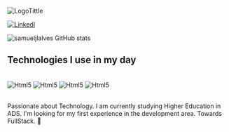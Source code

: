 ![LogoTittle](https://github.com/samueljlalves/samueljlalves/assets/156720510/5c1be9c2-f13c-4646-839c-4f4087df9ccc)

[![Linkedl](https://img.shields.io/badge/LinkedIn-0077B5?style=for-the-badge&logo=linkedin&logoColor=white)](https://www.linkedin.com/in/samueljlalves/)


![samueljlalves GitHub stats](https://github-readme-stats.vercel.app/api?username=samueljlalves&show_icons=true&theme=radical)

## Technologies I use in my day

<div style="display: inline_block"><br/>
    <img align="center" alt="Html5" src="https://img.shields.io/badge/HTML5-E34F26?style=for-the-badge&logo=html5&logoColor=white"/>
    <img align="center" alt="Html5" src="https://img.shields.io/badge/CSS3-1572B6?style=for-the-badge&logo=css3&logoColor=white"/>
    <img align="center" alt="Html5" src=https://img.shields.io/badge/Python-14354C?style=for-the-badge&logo=python&logoColor=white/>
    <img align="center" alt="Html5" src=https://img.shields.io/badge/MySQL-00000F?style=for-the-badge&logo=mysql&logoColor=white>
</div><br/>

Passionate about Technology. I am currently studying Higher Education in ADS. I'm looking for my first experience in the development area. Towards FullStack. 🚀
